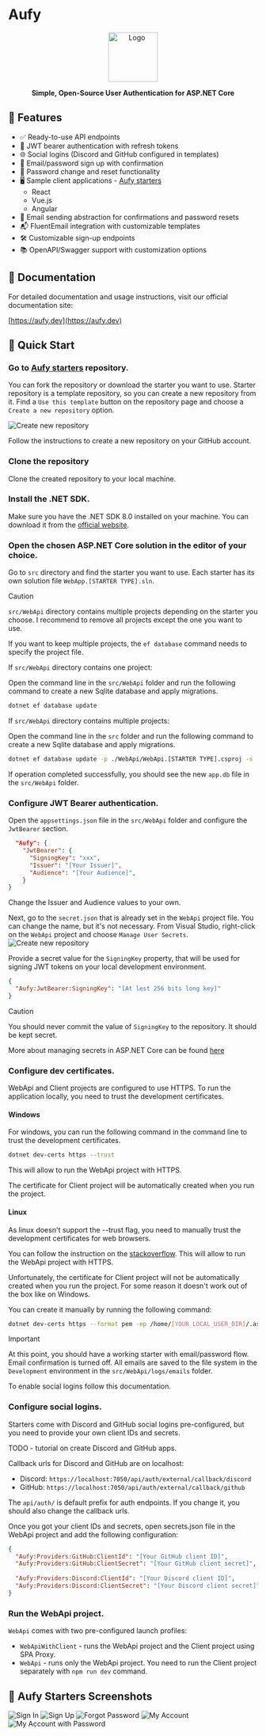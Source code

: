 # Aufy

<p align="center">
  <img src="icon.png" alt="Logo" width="100" height="100">
</p>


<p align="center">
  <strong>Simple, Open-Source User Authentication for ASP.NET Core</strong>
</p>

## 🚀 Features

- ✅ Ready-to-use API endpoints
- 🔐 JWT bearer authentication with refresh tokens
- 🌐 Social logins (Discord and GitHub configured in templates)
- 📧 Email/password sign up with confirmation
- 🔑 Password change and reset functionality
- 🖥️ Sample client applications - [Aufy starters](https://github.com/damianostre/aufy-starters)
  - React
  - Vue.js
  - Angular
- 📨 Email sending abstraction for confirmations and password resets
- 📬 FluentEmail integration with customizable templates
- 🛠️ Customizable sign-up endpoints
- 📚 OpenAPI/Swagger support with customization options

## 📖 Documentation

For detailed documentation and usage instructions, visit our official documentation site:

[https://aufy.dev](https://aufy.dev)

## 🚀 Quick Start

### Go to [Aufy starters](https://github.com/damianostre/aufy-starters) repository.

You can fork the repository or download the starter you want to use. Starter repository is a template repository, so you can create a new repository from it.
Find a `Use this template` button on the repository page and choose a `Create a new repository` option.

![Create new repository](/images/starters-1.png)

Follow the instructions to create a new repository on your GitHub account.

### Clone the repository

Clone the created repository to your local machine.

### Install the .NET SDK.

Make sure you have the .NET SDK 8.0 installed on your machine. You can download it from the [official website](https://dotnet.microsoft.com/download).

### Open the chosen ASP.NET Core solution in the editor of your choice.

Go to `src` directory and find the starter you want to use. Each starter has its own solution file `WebApp.[STARTER TYPE].sln`.

> [!CAUTION]
> `src/WebApi` directory contains multiple projects depending on the starter you choose.
> I recommend to remove all projects except the one you want to use.
>
> If you want to keep multiple projects, the `ef database` command needs to specify the project file.


If `src/WebApi` directory contains one project:

Open the command line in the `src/WebApi` folder and run the following command to create a new Sqlite database and apply migrations.

```bash
dotnet ef database update
```

If `src/WebApi` directory contains multiple projects:

Open the command line in the `src` folder and run the following command to create a new Sqlite database and apply migrations.

```bash
dotnet ef database update -p ./WebApi/WebApi.[STARTER TYPE].csproj -s ./WebApi/WebApi.[STARTER TYPE].csproj
```

If operation completed successfully, you should see the new `app.db`  file in the `src/WebApi` folder.

### Configure JWT Bearer authentication.

Open the `appsettings.json` file in the `src/WebApi` folder and configure the `JwtBearer` section.

```json title="appsettings.json"
  "Aufy": {
    "JwtBearer": {
      "SigningKey": "xxx",
      "Issuer": "[Your Issuer]",
      "Audience": "[Your Audience]",
    }
}
```
Change the Issuer and Audience values to your own.

Next, go to the `secret.json` that is already set in the `WebApi` project file. You can change the name, but it's not necessary.
From Visual Studio, right-click on the `WebApi` project and choose `Manage User Secrets`.
![Create new repository](./../../../assets/starters-4.png)

Provide a secret value for the `SigningKey` property, that will be used for signing JWT tokens on your local development environment.
```json title="secret.json
{
  "Aufy:JwtBearer:SigningKey": "[At lest 256 bits long key]"
}
```


> [!CAUTION]
> You should never commit the value of `SigningKey` to the repository. It should be kept secret.

More about managing secrets in ASP.NET Core can be found
[here](https://learn.microsoft.com/en-gb/aspnet/core/security/app-secrets?view=aspnetcore-8.0&tabs=windows)

### Configure dev certificates.

WebApi and Client projects are configured to use HTTPS. To run the application locally, you need to trust the development certificates.

#### Windows

For windows, you can run the following command in the command line to trust the development certificates.

```bash
dotnet dev-certs https --trust
```

This will allow to run the WebApi project with HTTPS.

The certificate for Client project will be automatically created when you run the project.

#### Linux

As linux doesn't support the --trust flag, you need to manually trust the development certificates for web browsers.

You can follow the instruction on the
[stackoverflow](https://stackoverflow.com/questions/72226270/valid-https-certificate-for-dotnet-development-on-localhost-ubuntu).
This will allow to run the WebApi project with HTTPS.

Unfortunately, the certificate for Client project will not be automatically created when you run the project.
For some reason it doesn't work out of the box like on Windows.

You can create it manually by running the following command:
    
```bash
dotnet dev-certs https --format pem -ep /home/[YOUR_LOCAL_USER_DIR]/.aspnet/https/aufy.client.pem --no-password
```


> [!IMPORTANT]
> At this point, you should have a working starter with email/password flow.
>Email confirmation is turned off. All emails are saved to the file system in the `Development` environment in the `src/WebApi/logs/emails` folder.
> 
> To enable social logins follow this documentation.

### Configure social logins.

Starters come with Discord and GitHub social logins pre-configured, but you need to provide your own client IDs and secrets.

TODO - tutorial on create Discord and GitHub apps.

Callback urls for Discord and GitHub are on localhost:
- Discord: `https://localhost:7050/api/auth/external/callback/discord`
- GitHub: `https://localhost:7050/api/auth/external/callback/github`

The `api/auth/` is default prefix for auth endpoints. If you change it, you should also change the callback urls.

Once you got your client IDs and secrets, open secrets.json file in the WebApi project and add the following configuration:

```json title="secret.json"
{
  "Aufy:Providers:GitHub:ClientId": "[Your GitHub client ID]",
  "Aufy:Providers:GitHub:ClientSecret": "[Your GitHub client secret]",
  
  "Aufy:Providers:Discord:ClientId": "[Your Discord client ID]",
  "Aufy:Providers:Discord:ClientSecret": "[Your Discord client secret]"
} 
```

### Run the WebApi project.

`WebApi` comes with two pre-configured launch profiles: 

* `WebApiWithClient` - runs the WebApi project and the Client project using SPA Proxy.
* `WebApi` - runs only the WebApi project. You need to run the Client project separately with `npm run dev` command.

## 📸 Aufy Starters Screenshots

![Sign In](./images/signin.png)
![Sign Up](./images/signup.png)
![Forgot Password](./images/forgot-password.png)
![My Account](./images/myaccount.png)
![My Account with Password](./images/myaccount-password.png)
